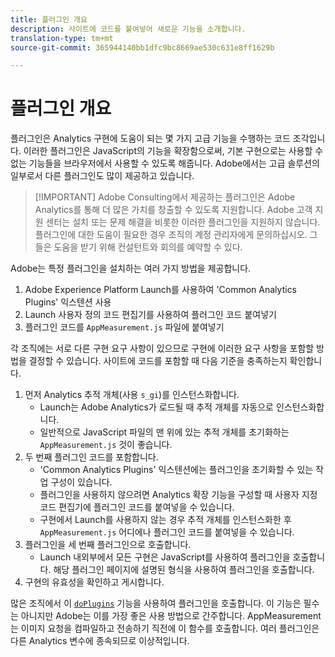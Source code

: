 ```yaml
---
title: 플러그인 개요
description: 사이트에 코드를 붙여넣어 새로운 기능을 소개합니다.
translation-type: tm+mt
source-git-commit: 365944140bb1dfc9bc8669ae530c631e8ff1629b

---
```



# 플러그인 개요

플러그인은 Analytics 구현에 도움이 되는 몇 가지 고급 기능을 수행하는 코드 조각입니다. 이러한 플러그인은 JavaScript의 기능을 확장함으로써, 기본 구현으로는 사용할 수 없는 기능들을 브라우저에서 사용할 수 있도록 해줍니다. Adobe에서는 고급 솔루션의 일부로서 다른 플러그인도 많이 제공하고 있습니다.

> [!IMPORTANT] Adobe Consulting에서 제공하는 플러그인은 Adobe Analytics를 통해 더 많은 가치를 창출할 수 있도록 지원합니다. Adobe 고객 지원 센터는 설치 또는 문제 해결을 비롯한 이러한 플러그인을 지원하지 않습니다. 플러그인에 대한 도움이 필요한 경우 조직의 계정 관리자에게 문의하십시오. 그들은 도움을 받기 위해 컨설턴트와 회의를 예약할 수 있다.

Adobe는 특정 플러그인을 설치하는 여러 가지 방법을 제공합니다.

1. Adobe Experience Platform Launch를 사용하여 &#39;Common Analytics Plugins&#39; 익스텐션 사용
2. Launch 사용자 정의 코드 편집기를 사용하여 플러그인 코드 붙여넣기
3. 플러그인 코드를 `AppMeasurement.js` 파일에 붙여넣기

각 조직에는 서로 다른 구현 요구 사항이 있으므로 구현에 이러한 요구 사항을 포함할 방법을 결정할 수 있습니다. 사이트에 코드를 포함할 때 다음 기준을 충족하는지 확인합니다.

1. 먼저 Analytics 추적 개체(사용 `s_gi`)를 인스턴스화합니다.
   * Launch는 Adobe Analytics가 로드될 때 추적 개체를 자동으로 인스턴스화합니다.
   * 일반적으로 JavaScript 파일의 맨 위에 있는 추적 개체를 초기화하는 `AppMeasurement.js` 것이 좋습니다.
2. 두 번째 플러그인 코드를 포함합니다.
   * &#39;Common Analytics Plugins&#39; 익스텐션에는 플러그인을 초기화할 수 있는 작업 구성이 있습니다.
   * 플러그인을 사용하지 않으려면 Analytics 확장 기능을 구성할 때 사용자 지정 코드 편집기에 플러그인 코드를 붙여넣을 수 있습니다.
   * 구현에서 Launch를 사용하지 않는 경우 추적 개체를 인스턴스화한 후 `AppMeasurement.js` 어디에나 플러그인 코드를 붙여넣을 수 있습니다.
3. 플러그인을 세 번째 플러그인으로 호출합니다.
   * Launch 내외부에서 모든 구현은 JavaScript를 사용하여 플러그인을 호출합니다. 해당 플러그인 페이지에 설명된 형식을 사용하여 플러그인을 호출합니다.
4. 구현의 유효성을 확인하고 게시합니다.

많은 조직에서 이 [`doPlugins`](../functions/doplugins.md) 기능을 사용하여 플러그인을 호출합니다. 이 기능은 필수는 아니지만 Adobe는 이를 가장 좋은 사용 방법으로 간주합니다. AppMeasurement는 이미지 요청을 컴파일하고 전송하기 직전에 이 함수를 호출합니다. 여러 플러그인은 다른 Analytics 변수에 종속되므로 이상적입니다.
